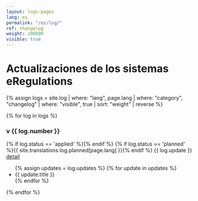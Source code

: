 ```yaml
---
layout: logs-pages
lang: es
permalink: "/es/log/"
ref: changelog
weight: 100000
visible: true
---
```


# Actualizaciones de los sistemas eRegulations

{% assign logs = site.log | where: "lang", page.lang | where: "category", "changelog" | where: "visible", true | sort: "weight" | reverse %}

{% for log in logs %}
<div class="log-excerpt">

<h3> v {{ log.number }} </h3>

<div class="{{ log.status }} {{ log.lang }} log-date">
	{% if log.status == 'applied' %}<span class="log-status-text"><i class="fa fa-check"></i></span>{% endif %}
	{% if log.status == 'planned' %}<span class="log-status-text">{{ site.translations.log.planned[page.lang] }}</span>{% endif %}
	<span>{{ log.update }}</span>
	<a href="{{ log.permalink }}" class="btn btn-default btn-sm log-detail-button pull-right">detail</a>
</div>

<ul class="changelog">
	{% assign updates = log.updates %}
	{% for update in updates %}
	<li class="ch-{{ update.status }} {{ log.lang }}">{{ update.title }}</li>
	{% endfor %}
</ul>

{% endfor %}
</div>

